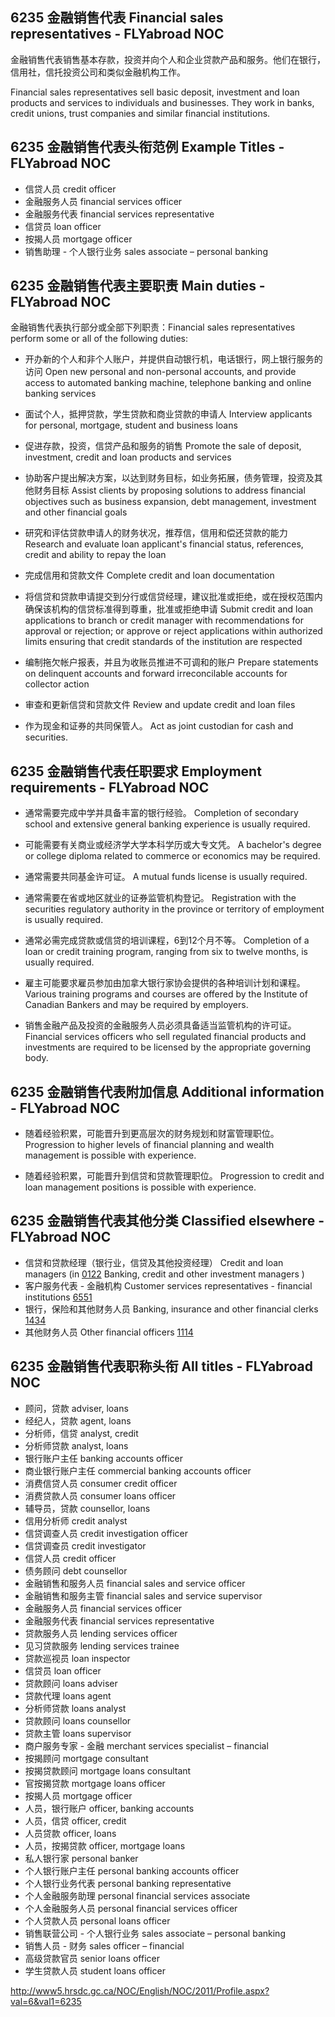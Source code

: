 ## 6235 金融销售代表 Financial sales representatives - FLYabroad NOC

金融销售代表销售基本存款，投资并向个人和企业贷款产品和服务。他们在银行，信用社，信托投资公司和类似金融机构工作。

Financial sales representatives sell basic deposit, investment and loan products and services to individuals and businesses. They work in banks, credit unions, trust companies and similar financial institutions.

## 6235 金融销售代表头衔范例 Example Titles - FLYabroad NOC

* 信贷人员 credit officer
* 金融服务人员 financial services officer
* 金融服务代表 financial services representative
* 信贷员 loan officer
* 按揭人员 mortgage officer
* 销售助理 - 个人银行业务 sales associate – personal banking

## 6235 金融销售代表主要职责 Main duties - FLYabroad NOC

金融销售代表执行部分或全部下列职责：Financial sales representatives perform some or all of the following duties:

* 开办新的个人和非个人账户，并提供自动银行机，电话银行，网上银行服务的访问
Open new personal and non-personal accounts, and provide access to automated banking machine, telephone banking and online banking services

* 面试个人，抵押贷款，学生贷款和商业贷款的申请人
Interview applicants for personal, mortgage, student and business loans

* 促进存款，投资，信贷产品和服务的销售
Promote the sale of deposit, investment, credit and loan products and services

* 协助客户提出解决方案，以达到财务目标，如业务拓展，债务管理，投资及其他财务目标
Assist clients by proposing solutions to address financial objectives such as business expansion, debt management, investment and other financial goals

* 研究和评估贷款申请人的财务状况，推荐信，信用和偿还贷款的能力
Research and evaluate loan applicant's financial status, references, credit and ability to repay the loan

* 完成信用和贷款文件
Complete credit and loan documentation

* 将信贷和贷款申请提交到分行或信贷经理，建议批准或拒绝，或在授权范围内确保该机构的信贷标准得到尊重，批准或拒绝申请
Submit credit and loan applications to branch or credit manager with recommendations for approval or rejection; or approve or reject applications within authorized limits ensuring that credit standards of the institution are respected

* 编制拖欠帐户报表，并且为收账员推进不可调和的账户
Prepare statements on delinquent accounts and forward irreconcilable accounts for collector action

* 审查和更新信贷和贷款文件
Review and update credit and loan files

* 作为现金和证券的共同保管人。
Act as joint custodian for cash and securities.

## 6235 金融销售代表任职要求 Employment requirements - FLYabroad NOC

* 通常需要完成中学并具备丰富的银行经验。
Completion of secondary school and extensive general banking experience is usually required.

* 可能需要有关商业或经济学大学本科学历或大专文凭。
A bachelor's degree or college diploma related to commerce or economics may be required.

* 通常需要共同基金许可证。
A mutual funds license is usually required.

* 通常需要在省或地区就业的证券监管机构登记。
Registration with the securities regulatory authority in the province or territory of employment is usually required.

* 通常必需完成贷款或信贷的培训课程，6到12个月不等。
Completion of a loan or credit training program, ranging from six to twelve months, is usually required.

* 雇主可能要求雇员参加由加拿大银行家协会提供的各种培训计划和课程。
Various training programs and courses are offered by the Institute of Canadian Bankers and may be required by employers.

* 销售金融产品及投资的金融服务人员必须具备适当监管机构的许可证。
Financial services officers who sell regulated financial products and investments are required to be licensed by the appropriate governing body.

## 6235 金融销售代表附加信息 Additional information - FLYabroad NOC

* 随着经验积累，可能晋升到更高层次的财务规划和财富管理职位。
Progression to higher levels of financial planning and wealth management is possible with experience.

* 随着经验积累，可能晋升到信贷和贷款管理职位。
Progression to credit and loan management positions is possible with experience.

## 6235 金融销售代表其他分类 Classified elsewhere - FLYabroad NOC

* 信贷和贷款经理（银行业，信贷及其他投资经理） Credit and loan managers (in [0122](0122) Banking, credit and other investment managers )
* 客户服务代表 - 金融机构 Customer services representatives - financial institutions [6551](6551)
* 银行，保险和其他财务人员 Banking, insurance and other financial clerks [1434](1434)
* 其他财务人员 Other financial officers [1114](1114)

## 6235 金融销售代表职称头衔 All titles - FLYabroad NOC

* 顾问，贷款 adviser, loans
* 经纪人，贷款 agent, loans
* 分析师，信贷 analyst, credit
* 分析师贷款 analyst, loans
* 银行账户主任 banking accounts officer
* 商业银行账户主任 commercial banking accounts officer
* 消费信贷人员 consumer credit officer
* 消费贷款人员 consumer loans officer
* 辅导员，贷款 counsellor, loans
* 信用分析师 credit analyst
* 信贷调查人员 credit investigation officer
* 信贷调查员 credit investigator
* 信贷人员 credit officer
* 债务顾问 debt counsellor
* 金融销售和服务人员 financial sales and service officer
* 金融销售和服务主管 financial sales and service supervisor
* 金融服务人员 financial services officer
* 金融服务代表 financial services representative
* 贷款服务人员 lending services officer
* 见习贷款服务 lending services trainee
* 贷款巡视员 loan inspector
* 信贷员 loan officer
* 贷款顾问 loans adviser
* 贷款代理 loans agent
* 分析师贷款 loans analyst
* 贷款顾问 loans counsellor
* 贷款主管 loans supervisor
* 商户服务专家 - 金融 merchant services specialist – financial
* 按揭顾问 mortgage consultant
* 按揭贷款顾问 mortgage loans consultant
* 官按揭贷款 mortgage loans officer
* 按揭人员 mortgage officer
* 人员，银行账户 officer, banking accounts
* 人员，信贷 officer, credit
* 人员贷款 officer, loans
* 人员，按揭贷款 officer, mortgage loans
* 私人银行家 personal banker
* 个人银行账户主任 personal banking accounts officer
* 个人银行业务代表 personal banking representative
* 个人金融服务助理 personal financial services associate
* 个人金融服务人员 personal financial services officer
* 个人贷款人员 personal loans officer
* 销售联营公司 - 个人银行业务 sales associate – personal banking
* 销售人员 - 财务 sales officer – financial
* 高级贷款官员 senior loans officer
* 学生贷款人员 student loans officer

http://www5.hrsdc.gc.ca/NOC/English/NOC/2011/Profile.aspx?val=6&val1=6235